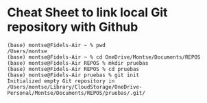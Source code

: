 # Cheat Sheet to link local Git repository with Github

```console
(base) montse@Fidels-Air ~ % pwd    
/Users/montse   
(base) montse@Fidels-Air ~ % cd OneDrive/Montse/Documents/REPOS  
(base) montse@Fidels-Air REPOS % mkdir pruebas  
(base) montse@Fidels-Air REPOS % cd pruebas  
(base) montse@Fidels-Air pruebas % git init  
Initialized empty Git repository in /Users/montse/Library/CloudStorage/OneDrive-Personal/Montse/Documents/REPOS/pruebas/.git/  
```

      




